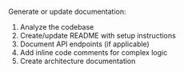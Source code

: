 Generate or update documentation:
1. Analyze the codebase
2. Create/update README with setup instructions
3. Document API endpoints (if applicable)
4. Add inline code comments for complex logic
5. Create architecture documentation
